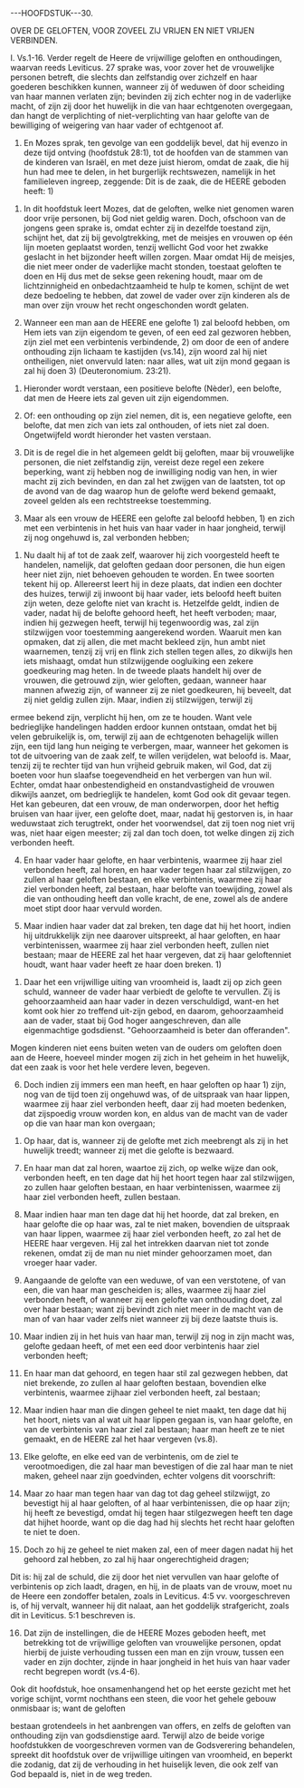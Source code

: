 ---HOOFDSTUK---30.

OVER DE GELOFTEN, VOOR ZOVEEL ZIJ VRIJEN EN NIET VRIJEN VERBINDEN.

I. Vs.1-16. Verder regelt de Heere de vrijwillige geloften en onthoudingen, waarvan reeds Leviticus. 27 sprake was, voor zover het de vrouwelijke personen betreft, die slechts dan zelfstandig over zichzelf en haar goederen beschikken kunnen, wanneer zij òf weduwen òf door scheiding van haar mannen verlaten zijn; bevinden zij zich echter nog in de vaderlijke macht, of zijn zij door het huwelijk in die van haar echtgenoten overgegaan, dan hangt de verplichting of niet-verplichting van haar gelofte van de bewilliging of weigering van haar vader of echtgenoot af.

1. En Mozes sprak, ten gevolge van een goddelijk bevel, dat hij evenzo in deze tijd ontving (hoofdstuk 28:1), tot de hoofden van de stammen van de kinderen van Israël, en met deze juist hierom, omdat de zaak, die hij hun had mee te delen, in het burgerlijk rechtswezen, namelijk in het familieleven ingreep, zeggende: Dit is de zaak, die de HEERE geboden heeft: 1)

1) In dit hoofdstuk leert Mozes, dat de geloften, welke niet genomen waren door vrije personen, bij God niet geldig waren. Doch, ofschoon van de jongens geen sprake is, omdat echter zij in dezelfde toestand zijn, schijnt het, dat zij bij gevolgtrekking, met de meisjes en vrouwen op één lijn moeten geplaatst worden, tenzij wellicht God voor het zwakke geslacht in het bijzonder heeft willen zorgen. Maar omdat Hij de meisjes, die niet meer onder de vaderlijke macht stonden, toestaat geloften te doen en Hij dus met de sekse geen rekening houdt, maar om de lichtzinnigheid en onbedachtzaamheid te hulp te komen, schijnt de wet deze bedoeling te hebben, dat zowel de vader over zijn kinderen als de man over zijn vrouw het recht ongeschonden wordt gelaten.

2. Wanneer een man aan de HEERE ene gelofte 1) zal beloofd hebben, om Hem iets van zijn eigendom te geven, of een eed zal gezworen hebben, zijn ziel met een verbintenis verbindende, 2) om door de een of andere onthouding zijn lichaam te kastijden (vs.14), zijn woord zal hij niet ontheiligen, niet onvervuld laten: naar alles, wat uit zijn mond gegaan is zal hij doen 3) (Deuteronomium. 23:21).

1) Hieronder wordt verstaan, een positieve belofte (Nèder), een belofte, dat men de Heere iets zal geven uit zijn eigendommen.

2) Of: een onthouding op zijn ziel nemen, dit is, een negatieve gelofte, een belofte, dat men zich van iets zal onthouden, of iets niet zal doen. Ongetwijfeld wordt hieronder het vasten verstaan.

3) Dit is de regel die in het algemeen geldt bij geloften, maar bij vrouwelijke personen, die niet zelfstandig zijn, vereist deze regel een zekere beperking, want zij hebben nog de inwilliging nodig van hen, in wier macht zij zich bevinden, en dan zal het zwijgen van de laatsten, tot op de avond van de dag waarop hun de gelofte werd bekend gemaakt, zoveel gelden als een rechtstreekse toestemming.

3. Maar als een vrouw de HEERE een gelofte zal beloofd hebben, 1) en zich met een verbintenis in het huis van haar vader in haar jongheid, terwijl zij nog ongehuwd is, zal verbonden hebben;

1) Nu daalt hij af tot de zaak zelf, waarover hij zich voorgesteld heeft te handelen, namelijk, dat geloften gedaan door personen, die hun eigen heer niet zijn, niet behoeven gehouden te worden. En twee soorten tekent hij op. Allereerst leert hij in deze plaats, dat indien een dochter des huizes, terwijl zij inwoont bij haar vader, iets beloofd heeft buiten zijn weten, deze gelofte niet van kracht is. Hetzelfde geldt, indien de vader, nadat hij de belofte gehoord heeft, het heeft verboden; maar, indien hij gezwegen heeft, terwijl hij tegenwoordig was, zal zijn stilzwijgen voor toestemming aangerekend worden. Waaruit men kan opmaken, dat zij allen, die met macht bekleed zijn, hun ambt niet waarnemen, tenzij zij vrij en flink zich stellen tegen alles, zo dikwijls hen iets mishaagt, omdat hun stilzwijgende oogluiking een zekere goedkeuring mag heten. In de tweede plaats handelt hij over de vrouwen, die getrouwd zijn, wier geloften, gedaan, wanneer haar mannen afwezig zijn, of wanneer zij ze niet goedkeuren, hij beveelt, dat zij niet geldig zullen zijn. Maar, indien zij stilzwijgen, terwijl zij

ermee bekend zijn, verplicht hij hen, om ze te houden. Want vele bedrieglijke handelingen hadden erdoor kunnen ontstaan, omdat het bij velen gebruikelijk is, om, terwijl zij aan de echtgenoten behagelijk willen zijn, een tijd lang hun neiging te verbergen, maar, wanneer het gekomen is tot de uitvoering van de zaak zelf, te willen verijdelen, wat beloofd is. Maar, tenzij zij te rechter tijd van hun vrijheid gebruik maken, wil God, dat zij boeten voor hun slaafse toegevendheid en het verbergen van hun wil. Echter, omdat haar onbestendigheid en onstandvastigheid de vrouwen dikwijls aanzet, om bedrieglijk te handelen, komt God ook dit gevaar tegen. Het kan gebeuren, dat een vrouw, de man onderworpen, door het heftig bruisen van haar ijver, een gelofte doet, maar, nadat hij gestorven is, in haar weduwstaat zich terugtrekt, onder het voorwendsel, dat zij toen nog niet vrij was, niet haar eigen meester; zij zal dan toch doen, tot welke dingen zij zich verbonden heeft.

4. En haar vader haar gelofte, en haar verbintenis, waarmee zij haar ziel verbonden heeft, zal horen, en haar vader tegen haar zal stilzwijgen, zo zullen al haar geloften bestaan, en elke verbintenis, waarmee zij haar ziel verbonden heeft, zal bestaan, haar belofte van toewijding, zowel als die van onthouding heeft dan volle kracht, de ene, zowel als de andere moet stipt door haar vervuld worden.

5. Maar indien haar vader dat zal breken, ten dage dat hij het hoort, indien hij uitdrukkelijk zijn nee daarover uitspreekt, al haar geloften, en haar verbintenissen, waarmee zij haar ziel verbonden heeft, zullen niet bestaan; maar de HEERE zal het haar vergeven, dat zij haar geloftenniet houdt, want haar vader heeft ze haar doen breken. 1)

1) Daar het een vrijwillige uiting van vroomheid is, laadt zij op zich geen schuld, wanneer de vader haar verbiedt de gelofte te vervullen. Zij is gehoorzaamheid aan haar vader in dezen verschuldigd, want-en het komt ook hier zo treffend uit-zijn gebod, en daarom, gehoorzaamheid aan de vader, staat bij God hoger aangeschreven, dan alle eigenmachtige godsdienst. "Gehoorzaamheid is beter dan offeranden".

Mogen kinderen niet eens buiten weten van de ouders om geloften doen aan de Heere, hoeveel minder mogen zij zich in het geheim in het huwelijk, dat een zaak is voor het hele verdere leven, begeven.

6. Doch indien zij immers een man heeft, en haar geloften op haar 1) zijn, nog van de tijd toen zij ongehuwd was, of de uitspraak van haar lippen, waarmee zij haar ziel verbonden heeft, daar zij had moeten bedenken, dat zijspoedig vrouw worden kon, en aldus van de macht van de vader op die van haar man kon overgaan;

1) Op haar, dat is, wanneer zij de gelofte met zich meebrengt als zij in het huwelijk treedt; wanneer zij met die gelofte is bezwaard.

7. En haar man dat zal horen, waartoe zij zich, op welke wijze dan ook, verbonden heeft, en ten dage dat hij het hoort tegen haar zal stilzwijgen, zo zullen haar geloften bestaan, en haar verbintenissen, waarmee zij haar ziel verbonden heeft, zullen bestaan.

8. Maar indien haar man ten dage dat hij het hoorde, dat zal breken, en haar gelofte die op haar was, zal te niet maken, bovendien de uitspraak van haar lippen, waarmee zij haar ziel verbonden heeft, zo zal het de HEERE haar vergeven. Hij zal het intrekken daarvan niet tot zonde rekenen, omdat zij de man nu niet minder gehoorzamen moet, dan vroeger haar vader.

9. Aangaande de gelofte van een weduwe, of van een verstotene, of van een, die van haar man gescheiden is; alles, waarmee zij haar ziel verbonden heeft, of wanneer zij een gelofte van onthouding doet, zal over haar bestaan; want zij bevindt zich niet meer in de macht van de man of van haar vader zelfs niet wanneer zij bij deze laatste thuis is.

10. Maar indien zij in het huis van haar man, terwijl zij nog in zijn macht was, gelofte gedaan heeft, of met een eed door verbintenis haar ziel verbonden heeft;

11. En haar man dat gehoord, en tegen haar stil zal gezwegen hebben, dat niet brekende, zo zullen al haar geloften bestaan, bovendien elke verbintenis, waarmee zijhaar ziel verbonden heeft, zal bestaan;

12. Maar indien haar man die dingen geheel te niet maakt, ten dage dat hij het hoort, niets van al wat uit haar lippen gegaan is, van haar gelofte, en van de verbintenis van haar ziel zal bestaan; haar man heeft ze te niet gemaakt, en de HEERE zal het haar vergeven (vs.8).

13. Elke gelofte, en elke eed van de verbintenis, om de ziel te verootmoedigen, die zal haar man bevestigen of die zal haar man te niet maken, geheel naar zijn goedvinden, echter volgens dit voorschrift:

14. Maar zo haar man tegen haar van dag tot dag geheel stilzwijgt, zo bevestigt hij al haar geloften, of al haar verbintenissen, die op haar zijn; hij heeft ze bevestigd, omdat hij tegen haar stilgezwegen heeft ten dage dat hijhet hoorde, want op die dag had hij slechts het recht haar geloften te niet te doen.

15. Doch zo hij ze geheel te niet maken zal, een of meer dagen nadat hij het gehoord zal hebben, zo zal hij haar ongerechtigheid dragen;

Dit is: hij zal de schuld, die zij door het niet vervullen van haar gelofte of verbintenis op zich laadt, dragen, en hij, in de plaats van de vrouw, moet nu de Heere een zondoffer betalen, zoals in Leviticus. 4:5 vv. voorgeschreven is, of hij vervalt, wanneer hij dit nalaat, aan het goddelijk strafgericht, zoals dit in Leviticus. 5:1 beschreven is.

16. Dat zijn de instellingen, die de HEERE Mozes geboden heeft, met betrekking tot de vrijwillige geloften van vrouwelijke personen, opdat hierbij de juiste verhouding tussen een man en zijn vrouw, tussen een vader en zijn dochter, zijnde in haar jongheid in het huis van haar vader recht begrepen wordt (vs.4-6).

Ook dit hoofdstuk, hoe onsamenhangend het op het eerste gezicht met het vorige schijnt, vormt nochthans een steen, die voor het gehele gebouw onmisbaar is; want de geloften

bestaan grotendeels in het aanbrengen van offers, en zelfs de geloften van onthouding zijn van godsdienstige aard. Terwijl alzo de beide vorige hoofdstukken de voorgeschreven vormen van de Godsverering behandelen, spreekt dit hoofdstuk over de vrijwillige uitingen van vroomheid, en beperkt die zodanig, dat zij de verhouding in het huiselijk leven, die ook zelf van God bepaald is, niet in de weg treden.

